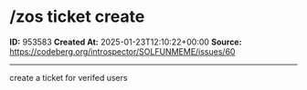 # /zos ticket create

**ID:** 953583
**Created At:** 2025-01-23T12:10:22+00:00
**Source:** https://codeberg.org/introspector/SOLFUNMEME/issues/60

---

create a ticket for verifed users